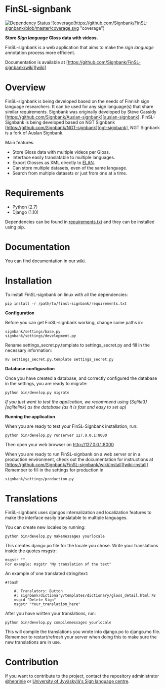 # FinSL-signbank

[![Dependency Status](https://www.versioneye.com/user/projects/583fd43dc68b120012d0f5e1/badge.svg?style=flat-square)](https://www.versioneye.com/user/projects/583fd43dc68b120012d0f5e1)
![coverage(https://github.com/Signbank/FinSL-signbank/blob/master/coverage.svg "coverage")

**Store *Sign language* Gloss data with videos.**

FinSL-signbank is a web application that aims to make the *sign language* annotation process more efficient.

Documentation is available at [https://github.com/Signbank/FinSL-signbank/wiki][wiki]

# Overview

FinSL-signbank is being developed based on the needs of Finnish sign language researchers. It can be used for any sign language(s) that share similar requirements.
Signbank was originally developed by Steve Cassidy [https://github.com/Signbank/Auslan-signbank][auslan-signbank]. FinSL-Signbank is being developed based on NGT Signbank [https://github.com/Signbank/NGT-signbank][ngt-signbank], NGT Signbank is a fork of Auslan Signbank.

Main features:
* Store Gloss data with multiple videos per Gloss.
* Interface easily translatable to multiple languages.
* Export Glosses as XML directly to [ELAN][elan-link].
* Can store multiple datasets, even of the same language.
* Search from multiple datasets or just from one at a time.

# Requirements

* Python (2.7)
* Django (1.10)

Dependencies can be found in [requirements.txt][requirements.txt] and they can be installed using pip.

# Documentation

You can find documentation in our [wiki][wiki].

# Installation

To install FinSL-signbank on linux with all the dependencies:

    pip install -r /path/to/finsl-signbank/requirements.txt

**Configuration**

Before you can get FinSL-signbank working, change some paths in:

    signbank/settings/base.py
    signbank/settings/development.py

Rename settings_secret.py.template to settings_secret.py and fill in the necessary information:

    mv settings_secret.py.template settings_secret.py

**Database configuration**

Once you have created a database, and correctly configured the database in the settings, you are ready to migrate:

    python bin/develop.py migrate

*If you just want to test the application, we recommend using [Sqlite3][sqlitelink] as the database (as it is fast and easy to set up)*

**Running the application**

When you are ready to test your FinSL-Signbank installation, run:

    python bin/develop.py runserver 127.0.0.1:8000

Then open your web browser on http://127.0.0.1:8000

When you are ready to run FinSL-signbank on a web server or in a production environment, check out the documentation for instructions at [https://github.com/Signbank/FinSL-signbank/wiki/Install][wiki-install]
Remember to fill in the settings for production in
    
    signbank/settings/production.py

# Translations

FinSL-signbank uses djangos internalization and localization features to make the interface easily translatable to multiple languages.

You can create new locales by running:

    python bin/develop.py makemessages yourlocale

This creates django.po file for the locale you chose. Write your translations inside the quotes msgstr:

    msgstr ""
    For example: msgstr "My translation of the text"

An example of one translated string/text:

```
#!bash

    #. Translators: Button
    #: signbank/dictionary/templates/dictionary/gloss_detail.html:78
    msgid "Delete Sign"
    msgstr "Your_translation_here"

```

After you have written your translations, run:

    python bin/develop.py compilemessages yourlocale

This will compile the translations you wrote into django.po to django.mo file.
Remember to restart/refresh your server when doing this to make sure the new translations are in use.

# Contribution

If you want to contribute to the project, contact the repository administrator [@henrinie][admin] or [University of Jyväskylä's Sign language centre][vkk-english].

[requirements.txt]: https://github.com/Signbank/FinSL-signbank/blob/master/requirements.txt
[vkk-english]: http://viittomakielenkeskus.jyu.fi/inenglish.html
[wiki]: https://github.com/Signbank/FinSL-signbank/wiki
[wiki-install]: https://github.com/Signbank/FinSL-signbank/wiki/Install
[auslan-signbank]: https://github.com/Signbank/Auslan-signbank
[ngt-signbank]: https://github.com/Signbank/NGT-signbank
[elan-link]: https://tla.mpi.nl/tools/tla-tools/elan/
[sqlite-link]: https://www.sqlite.org/
[admin]: https://github.com/henrinie
